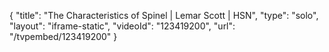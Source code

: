 {
    "title": "The Characteristics of Spinel | Lemar Scott | HSN",
    "type": "solo",
    "layout": "iframe-static",
    "videoId": "123419200",
    "url": "\/tvpembed\/123419200"
}